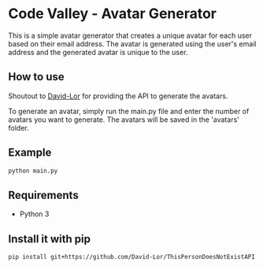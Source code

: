# Code Valley - Avatar Generator

This is a simple avatar generator that creates a unique avatar for each user based on their email address. The avatar is generated using the user's email address and the generated avatar is unique to the user.

## How to use

Shoutout to [David-Lor](https://github.com/David-Lor/ThisPersonDoesNotExistAPI) for providing the API to generate the avatars.

To generate an avatar, simply run the main.py file and enter the number of avatars you want to generate. The avatars will be saved in the 'avatars' folder.

## Example

```bash
python main.py
```

## Requirements

- Python 3

## Install it with pip

```bash
pip install git+https://github.com/David-Lor/ThisPersonDoesNotExistAPI
```
